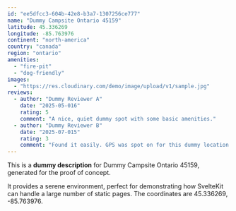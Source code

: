 ```yaml
---
id: "ee5dfcc3-604b-42e8-b3a7-1307256ce777"
name: "Dummy Campsite Ontario 45159"
latitude: 45.336269
longitude: -85.763976
continent: "north-america"
country: "canada"
region: "ontario"
amenities:
  - "fire-pit"
  - "dog-friendly"
images:
  - "https://res.cloudinary.com/demo/image/upload/v1/sample.jpg"
reviews:
  - author: "Dummy Reviewer A"
    date: "2025-05-016"
    rating: 5
    comment: "A nice, quiet dummy spot with some basic amenities."
  - author: "Dummy Reviewer B"
    date: "2025-07-015"
    rating: 3
    comment: "Found it easily. GPS was spot on for this dummy location."
---
```


This is a **dummy description** for Dummy Campsite Ontario 45159, generated for the proof of concept.

It provides a serene environment, perfect for demonstrating how SvelteKit can handle a large number of static pages. The coordinates are 45.336269, -85.763976.
